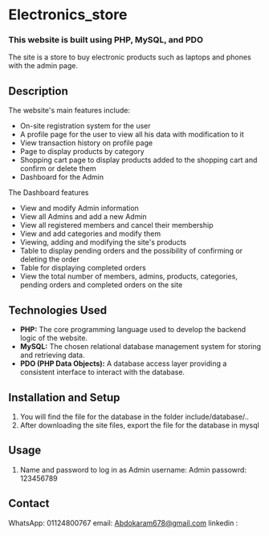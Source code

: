# Electronics_store

### This website is built using PHP, MySQL, and PDO
The site is a store to buy electronic products such as laptops and phones with the admin page.

## Description


The website's main features include:
- On-site registration system for the user 
- A profile page for the user to view all his data with modification to it
- View transaction history on profile page
- Page to display products by category
- Shopping cart page to display products added to the shopping cart and confirm or delete them
- Dashboard for the Admin

The Dashboard features
- View and modify Admin information
- View all Admins and add a new Admin
- View all registered members and cancel their membership
- View and add categories and modify them
- Viewing, adding and modifying the site's products
- Table to display pending orders and the possibility of confirming or deleting the order
- Table for displaying completed orders
- View the total number of members, admins, products, categories, pending orders and completed orders on the site

## Technologies Used

- **PHP:** The core programming language used to develop the backend logic of the website.
- **MySQL:** The chosen relational database management system for storing and retrieving data.
- **PDO (PHP Data Objects):** A database access layer providing a consistent interface to interact with the database.

## Installation and Setup

1. You will find the file for the database in the folder include/database/..
2. After downloading the site files, export the file for the database in mysql 

## Usage

1. Name and password to log in as Admin
username: Admin
passowrd: 123456789



## Contact
WhatsApp: 01124800767 
email: Abdokaram678@gmail.com
linkedin :

